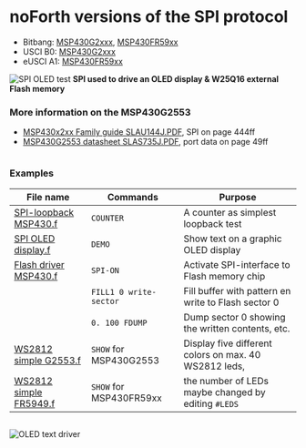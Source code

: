 # noForth versions of the SPI protocol

- Bitbang: [MSP430G2xxx](bbSPI%20MSP-G%20v100.f), [MSP430FR59xx](bbSPI%20MSP-FR%20v100.f)
- USCI B0: [MSP430G2xxx](USCIB%20SPI%20MSP%20v100.f)
- eUSCI A1: [MSP430FR59xx](eUSCI-A1%20SPI%20MSP%20v100.f)

![SPI OLED test](https://user-images.githubusercontent.com/11397265/120072220-fbf7a080-c092-11eb-9faf-abe96bc6d1c5.jpg)
****SPI used to drive an OLED display & W25Q16 external Flash memory****

### More information on the MSP430G2553

- [MSP430x2xx Family guide SLAU144J.PDF](https://www.ti.com/lit/ug/slau144j/slau144j.pdf), SPI on page 444ff  
- [MSP430G2553 datasheet SLAS735J.PDF](https://www.ti.com/lit/ds/symlink/msp430g2553.pdf), port data on page 49ff  

```
```

### Examples

| File name | Commands | Purpose |  
| ------------------- | ------------------- | ---------------------- |
| [SPI-loopback MSP430.f](SPI-loopback%20msp430.F)  | `COUNTER` | A counter as simplest loopback test |
| [SPI OLED display.f](SPI%20OLED%20display.f)     | `DEMO`    | Show text on a graphic OLED display |
| [Flash driver MSP430.f](Flash%20driver%20MSP430.f)    | `SPI-ON`| Activate SPI-interface to Flash memory chip| 
|                        | `FILL1 0 write-sector` | Fill buffer with pattern en write to Flash sector 0 |  
|                        | `0. 100 FDUMP` |  Dump sector 0 showing the written contents, etc. |
| [WS2812 simple G2553.f](WS2812%20simple%20G2553.f)    | `SHOW` for MSP430G2553  | Display five different colors on max. 40 WS2812 leds, |
| [WS2812 simple FR5949.f](WS2812%20simple%20FR5949.f)   | `SHOW` for MSP430FR59xx | the number of LEDs maybe changed by editing `#LEDS` |

```
```
![OLED text driver](https://user-images.githubusercontent.com/11397265/127749756-870cfe0c-ceed-4b74-9379-a400e31282f2.jpg)
